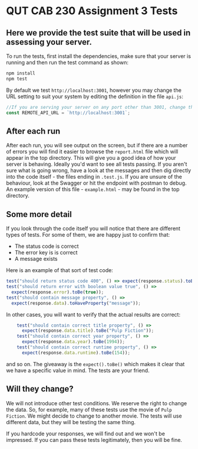 # QUT CAB 230 Assignment 3 Tests

## Here we provide the test suite that will be used in assessing your server.

To run the tests, first install the dependencies, make sure that your server is running and then run the test command as shown:

```bash
npm install
npm test
```

By default we test `http://localhost:3001`, however you may change the URL setting to suit your system by editing the definition in the file `api.js`:

```javascript
//If you are serving your server on any port other than 3001, change the port here, or alternatively change the url as approriate
const REMOTE_API_URL = `http://localhost:3001`;
```

## After each run

After each run, you will see output on the screen, but if there are a number of errors you will find it easier to browse the `report.html` file which will appear in the top directory. This will give you a good idea of how your server is behaving. Ideally you'd want to see all tests passing. If you aren't sure what is going wrong, have a look at the messages and then dig directly into the code itself - the files ending in `.test.js`. If you are unsure of the behaviour, look at the Swagger or hit the endpoint with postman to debug. An example version of this file - `example.html` - may be found in the top directory.

## Some more detail

If you look through the code itself you will notice that there are different types of tests. For some of them, we are happy just to confirm that:

- The status code is correct
- The error key is is correct
- A message exists

Here is an example of that sort of test code:

```javascript
test("should return status code 400", () => expect(response.status).toBe(404));
test("should return error with boolean value true", () =>
  expect(response.error).toBe(true));
test("should contain message property", () =>
  expect(response.data).toHaveProperty("message"));
```

In other cases, you will want to verify that the actual results are correct:

```javascript
    test("should contain correct title property", () =>
      expect(response.data.title).toBe("Pulp Fiction"));
    test("should contain correct year property", () =>
      expect(response.data.year).toBe(1994));
    test("should contain correct runtime property", () =>
      expect(response.data.runtime).toBe(154));
```

and so on. The giveaway is the `expect().toBe()` which makes it clear that we have a specific value in mind. The tests are your friend.

## Will they change?

We will not introduce other test conditions. We reserve the right to change the data. So, for example, many of these tests use the movie of `Pulp Fiction`. We might decide to change to another movie. The tests will use different data, but they will be testing the same thing.

If you hardcode your responses, we will find out and we won't be impressed. If you can pass these tests legitimately, then you will be fine.
